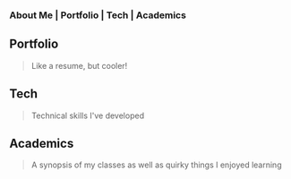 ### About Me  |  Portfolio  |  Tech  |  Academics

## Portfolio
> Like a resume, but cooler!

## Tech 
> Technical skills I've developed

## Academics
> A synopsis of my classes as well as quirky things I enjoyed learning 

